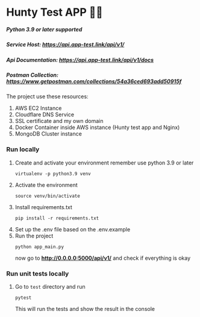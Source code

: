 # Hunty Test APP 💜🚀 



##### Python 3.9 or later supported
##### Service Host: https://api.app-test.link/api/v1/
##### Api Documentation: https://api.app-test.link/api/v1/docs
##### Postman Collection: https://www.getpostman.com/collections/54a36ced693add50915f

The project use these resources: 

1. AWS EC2 Instance
2. Cloudflare DNS Service
3. SSL certificate and my own domain 
4. Docker Container inside AWS instance (Hunty test app and Nginx)
5. MongoDB Cluster instance


### Run locally

1. Create and activate your environment remember use python 3.9 or later
    ```
    virtualenv -p python3.9 venv
    ```
2. Activate the environment
    ```
    source venv/bin/activate
    ```
3. Install requirements.txt
    ```
    pip install -r requirements.txt
    ```
4. Set up the .env file based on the .env.example
5. Run the project
    ```
    python app_main.py
    ```
   now go to **http://0.0.0.0:5000/api/v1/** and check if everything is okay

### Run unit tests locally

1. Go to `test` directory and run
    ```
    pytest
    ```
   This will run the tests and show the result in the console

